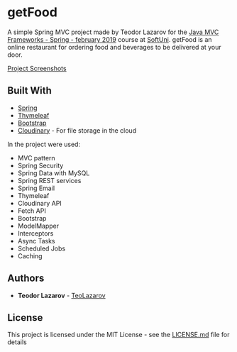 # getFood

A simple Spring MVC project made by Teodor Lazarov for the [Java MVC Frameworks - Spring - february 2019](https://softuni.bg/trainings/2295/java-mvc-frameworks-spring-february-2019) course at [SoftUni](https://softuni.bg/). getFood is an online restaurant for ordering food and beverages to be delivered at your door.

[Project Screenshots](https://imgur.com/a/rhgn1SX)

## Built With

* [Spring](https://spring.io/)
* [Thymeleaf](https://www.thymeleaf.org/)
* [Bootstrap](https://getbootstrap.com/)
* [Cloudinary](https://cloudinary.com/) - For file storage in the cloud

In the project were used:
* MVC pattern
* Spring Security
* Spring Data with MySQL
* Spring REST services
* Spring Email
* Thymeleaf
* Cloudinary API
* Fetch API
* Bootstrap
* ModelMapper
* Interceptors
* Async Tasks
* Scheduled Jobs
* Caching

## Authors

* **Teodor Lazarov** - [TeoLazarov](https://github.com/TeoLazarov)

## License

This project is licensed under the MIT License - see the [LICENSE.md](https://github.com/TeoLazarov/getFood/blob/master/LICENSE) file for details

